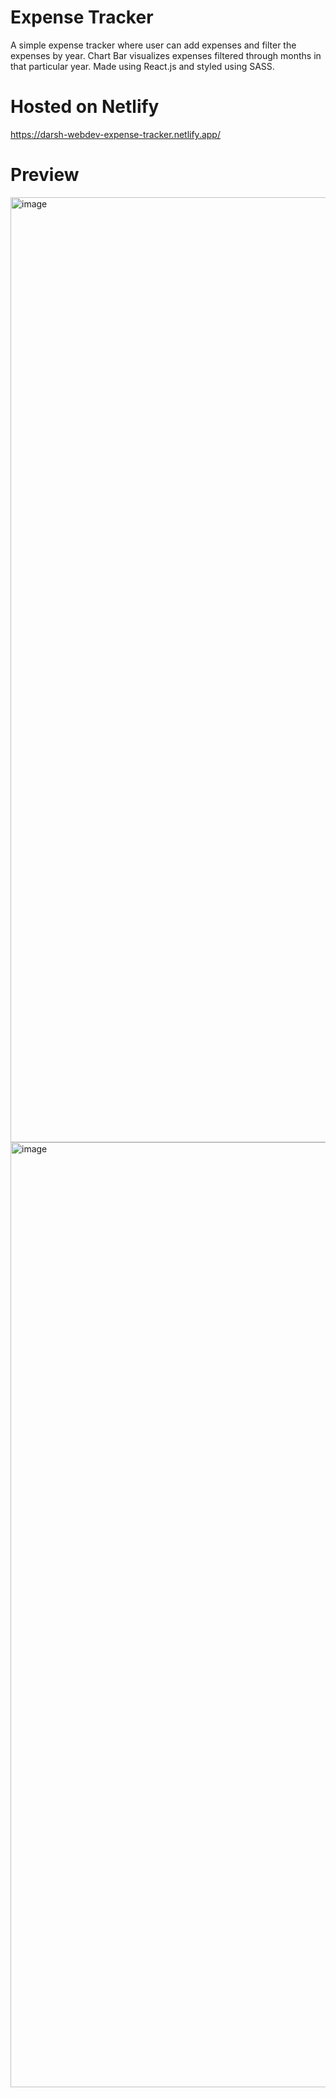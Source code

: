 # Expense Tracker
  A simple expense tracker where user can add expenses and filter the expenses by year. Chart Bar visualizes expenses filtered through months in that particular year. Made using React.js and styled using SASS.
  
  # Hosted on Netlify
   https://darsh-webdev-expense-tracker.netlify.app/
    
  # Preview
   <img width="1512" alt="image" src="https://user-images.githubusercontent.com/101712708/207213299-87bd6f44-0954-45c6-94e4-4b306dddb17d.png">
<img width="1512" alt="image" src="https://user-images.githubusercontent.com/101712708/207213469-1acd5067-fa51-45bd-abc7-81c5f34fcab4.png">
